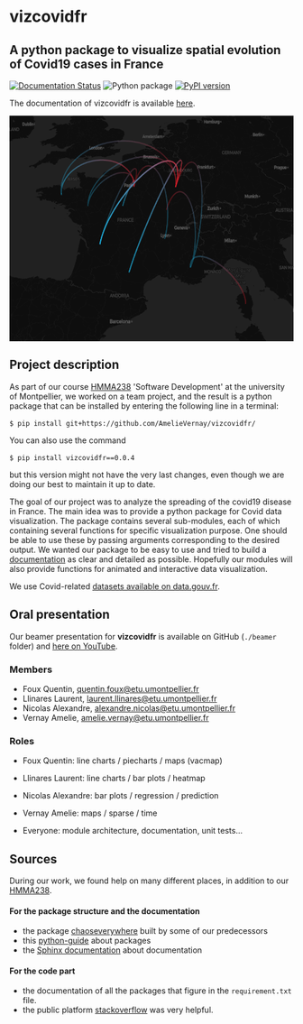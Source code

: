<p align="center"><h1>vizcovidfr</h1></p>


## A python package to visualize spatial evolution of Covid19 cases in France

[![Documentation Status](https://readthedocs.org/projects/vizcovidfr/badge/?version=latest)](https://vizcovidfr.readthedocs.io/en/latest/?badge=latest)
![Python package](https://github.com/AmelieVernay/vizcovidfr/workflows/Python%20package/badge.svg?branch=main)
[![PyPI version](https://badge.fury.io/py/vizcovidfr.svg)](https://badge.fury.io/py/vizcovidfr)

The documentation of vizcovidfr is available [here](https://vizcovidfr.readthedocs.io/en/latest/index.html).

<p align="center">
<img src="./doc/source/_static/vizcovidfr_transfer_map.png" style="vertical-align:middle" width="600" height='400' class='center' alt='logo'>
</p>

## Project description

As part of our course [HMMA238](https://github.com/bcharlier/HMMA238) 'Software Development' at the university of Montpellier, we worked on a team project, and the result is a python package that can be installed by entering the following line in a terminal:

```{bash}
$ pip install git+https://github.com/AmelieVernay/vizcovidfr/
```
You can also use the command

```{bash}
$ pip install vizcovidfr==0.0.4
```
but this version might not have the very last changes, even though we are doing our best to maintain it up to date.


The goal of our project was to analyze the spreading of the covid19 disease in France.
The main idea was to provide a python package for Covid data visualization.
The package contains several sub-modules, each of which containing several functions for specific visualization purpose. One should be able to use these by passing arguments corresponding to the desired output. We wanted our package to be easy to use and tried to build a [documentation](https://vizcovidfr.readthedocs.io/en/latest/index.html) as clear and detailed as possible.
Hopefully our modules will also provide functions for animated and interactive data visualization.

We use Covid-related [datasets available on data.gouv.fr](https://www.data.gouv.fr/en/datasets/).

## Oral presentation

Our beamer presentation for **vizcovidfr** is available on GitHub (`./beamer` folder) and [here on YouTube](https://www.youtube.com/watch?v=8RLse3MGTMU).

### Members

- Foux Quentin, quentin.foux@etu.umontpellier.fr
- Llinares Laurent, laurent.llinares@etu.umontpellier.fr
- Nicolas Alexandre, alexandre.nicolas@etu.umontpellier.fr
- Vernay Amelie, amelie.vernay@etu.umontpellier.fr

### Roles

- Foux Quentin: line charts / piecharts / maps (vacmap)
- Llinares Laurent: line charts / bar plots / heatmap
- Nicolas Alexandre: bar plots / regression / prediction
- Vernay Amelie: maps / sparse / time

- Everyone: module architecture, documentation, unit tests...

## Sources

During our work, we found help on many different places, in addition to our [HMMA238](https://github.com/bcharlier/HMMA238).

#### For the package structure and the documentation

- the package [chaoseverywhere](https://github.com/tanglef/chaoseverywhere) built by some of our predecessors
- this [python-guide](https://docs.python-guide.org/writing/structure/) about packages
- the [Sphinx documentation](https://www.sphinx-doc.org/en/master/usage/quickstart.html) about documentation

#### For the code part

- the documentation of all the packages that figure in the `requirement.txt` file.
- the public platform [stackoverflow](https://stackoverflow.com/) was very helpful.
